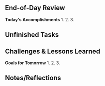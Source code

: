 ## **End-of-Day Review**

**Today's Accomplishments**
1. 
2. 
3. 

**Unfinished Tasks**
- 

**Challenges & Lessons Learned**
- 

**Goals for Tomorrow**
1. 
2. 
3. 

**Notes/Reflections**
- 
